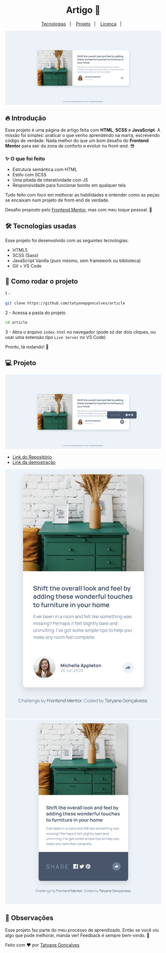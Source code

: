 <h1 align="center"> Artigo 📝</h1>

<p align="center">
  <a href="#-tecnologias">Tecnologias</a>&nbsp;&nbsp;&nbsp;|&nbsp;&nbsp;&nbsp;
  <a href="#-projeto">Projeto</a>&nbsp;&nbsp;&nbsp;|&nbsp;&nbsp;&nbsp;
  <a href="#-licenca">Licença</a>&nbsp;&nbsp;&nbsp;|&nbsp;&nbsp;&nbsp;
</p>

<img align="center" src="./src/screenshots/previa-desktop.png" alt="Prévia do projeto">

## 🔥 Introdução
Esse projeto é uma página de artigo feita com **HTML**, **SCSS** e **JavaScript**. A missão foi simples: praticar o que venho aprendendo na marra, escrevendo código de verdade. Nada melhor do que um bom desafio do **Frontend Mentor** para sair da zona de conforto e evoluir no front-end. 😎


### ✨ O que foi feito
- Estrutura semântica com HTML
- Estilo com SCSS
- Uma pitada de interatividade com JS
- Responsividade para funcionar bonito em qualquer tela

Tudo feito com foco em melhorar as habilidades e entender como as peças se encaixam num projeto de front-end de verdade.

Desafio proposto pelo [Frontend Mentor](https://www.frontendmentor.io/home), mas com meu toque pessoal. 🚀

## 🛠️ Tecnologias usadas
Esse projeto foi desenvolvido com as seguintes tecnologias:

- HTML5
- SCSS (Sass)
- JavaScript Vanilla (puro mesmo, sem framework ou biblioteca)
- Git + VS Code

## 🚀 Como rodar o projeto
1 - 
```bash
git clone https://github.com/tatyanepgoncalves/article
```

2 - Acessa a pasta do projeto
```bash
cd article
```
3 - Abra o arquivo `index.html` no navegador
(pode só dar dois cliques, ou usar uma extensão tipo `Live Server` no VS Code)

Pronto, tá rodando! 🎉 


## 💻 Projeto
![Página do artigo com interatividade](./src/screenshots/previa-desktop-active.png)

- [Link do Repositório](https://github.com/tatyanepgoncalves/article)
- [Link da demostração](https://article-self-three.vercel.app/)


![Página do artigo com interatividade](./src/screenshots/previa-celular.png)
![Página do artigo com interatividade](./src/screenshots/previa-celular-active.png)

## 📌 Observações
Esse projeto faz parte do meu processo de aprendizado. Então se você viu algo que pode melhorar, manda ver! Feedback é sempre bem-vindo. 💬


Feito com ❤️ por [Tatyane Gonçalves](https://github.com/tatyanepgoncalves)
